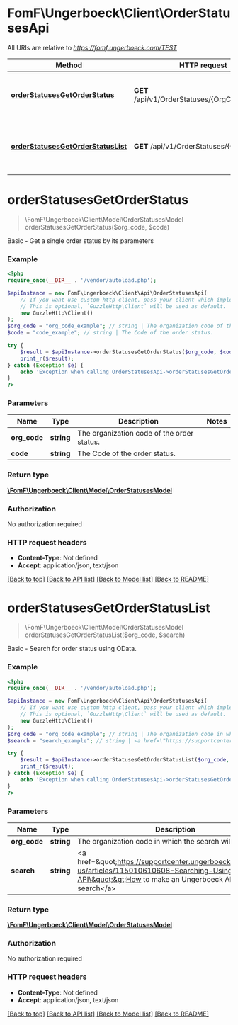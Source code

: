 # FomF\Ungerboeck\Client\OrderStatusesApi

All URIs are relative to *https://fomf.ungerboeck.com/TEST*

Method | HTTP request | Description
------------- | ------------- | -------------
[**orderStatusesGetOrderStatus**](OrderStatusesApi.md#orderStatusesGetOrderStatus) | **GET** /api/v1/OrderStatuses/{OrgCode}/{Code} | Basic - Get a single order status by its parameters
[**orderStatusesGetOrderStatusList**](OrderStatusesApi.md#orderStatusesGetOrderStatusList) | **GET** /api/v1/OrderStatuses/{OrgCode} | Basic - Search for order status using OData.


# **orderStatusesGetOrderStatus**
> \FomF\Ungerboeck\Client\Model\OrderStatusesModel orderStatusesGetOrderStatus($org_code, $code)

Basic - Get a single order status by its parameters

### Example
```php
<?php
require_once(__DIR__ . '/vendor/autoload.php');

$apiInstance = new FomF\Ungerboeck\Client\Api\OrderStatusesApi(
    // If you want use custom http client, pass your client which implements `GuzzleHttp\ClientInterface`.
    // This is optional, `GuzzleHttp\Client` will be used as default.
    new GuzzleHttp\Client()
);
$org_code = "org_code_example"; // string | The organization code of the order status.
$code = "code_example"; // string | The Code of the order status.

try {
    $result = $apiInstance->orderStatusesGetOrderStatus($org_code, $code);
    print_r($result);
} catch (Exception $e) {
    echo 'Exception when calling OrderStatusesApi->orderStatusesGetOrderStatus: ', $e->getMessage(), PHP_EOL;
}
?>
```

### Parameters

Name | Type | Description  | Notes
------------- | ------------- | ------------- | -------------
 **org_code** | **string**| The organization code of the order status. |
 **code** | **string**| The Code of the order status. |

### Return type

[**\FomF\Ungerboeck\Client\Model\OrderStatusesModel**](../Model/OrderStatusesModel.md)

### Authorization

No authorization required

### HTTP request headers

 - **Content-Type**: Not defined
 - **Accept**: application/json, text/json

[[Back to top]](#) [[Back to API list]](../../README.md#documentation-for-api-endpoints) [[Back to Model list]](../../README.md#documentation-for-models) [[Back to README]](../../README.md)

# **orderStatusesGetOrderStatusList**
> \FomF\Ungerboeck\Client\Model\OrderStatusesModel orderStatusesGetOrderStatusList($org_code, $search)

Basic - Search for order status using OData.

### Example
```php
<?php
require_once(__DIR__ . '/vendor/autoload.php');

$apiInstance = new FomF\Ungerboeck\Client\Api\OrderStatusesApi(
    // If you want use custom http client, pass your client which implements `GuzzleHttp\ClientInterface`.
    // This is optional, `GuzzleHttp\Client` will be used as default.
    new GuzzleHttp\Client()
);
$org_code = "org_code_example"; // string | The organization code in which the search will take place
$search = "search_example"; // string | <a href=\"https://supportcenter.ungerboeck.com/hc/en-us/articles/115010610608-Searching-Using-the-API\">How to make an Ungerboeck API search</a>

try {
    $result = $apiInstance->orderStatusesGetOrderStatusList($org_code, $search);
    print_r($result);
} catch (Exception $e) {
    echo 'Exception when calling OrderStatusesApi->orderStatusesGetOrderStatusList: ', $e->getMessage(), PHP_EOL;
}
?>
```

### Parameters

Name | Type | Description  | Notes
------------- | ------------- | ------------- | -------------
 **org_code** | **string**| The organization code in which the search will take place |
 **search** | **string**| &lt;a href&#x3D;\&quot;https://supportcenter.ungerboeck.com/hc/en-us/articles/115010610608-Searching-Using-the-API\&quot;&gt;How to make an Ungerboeck API search&lt;/a&gt; |

### Return type

[**\FomF\Ungerboeck\Client\Model\OrderStatusesModel**](../Model/OrderStatusesModel.md)

### Authorization

No authorization required

### HTTP request headers

 - **Content-Type**: Not defined
 - **Accept**: application/json, text/json

[[Back to top]](#) [[Back to API list]](../../README.md#documentation-for-api-endpoints) [[Back to Model list]](../../README.md#documentation-for-models) [[Back to README]](../../README.md)

